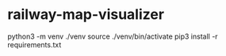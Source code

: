 # railway-map-visualizer

python3 -m venv ./venv
source ./venv/bin/activate
pip3 install -r requirements.txt 